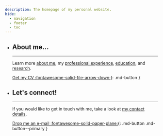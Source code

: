 ```yaml
---
description: The homepage of my personal website.
hide:
  - navigation
  - footer
  - toc
---
```


<div class="grid cards grid-homepage" markdown>

-   ## About me...

    ---

    Learn more [about me](/about/), my [professional experience](/about/professional-experience/),
    [education](/about/education/), and [research](/about/research/).
    <p style="margin-bottom: 10px;"></p>

    [Get my CV :fontawesome-solid-file-arrow-down:](assets/files/CV_TPVasconcelos.pdf){: .md-button }

-   ## Let's connect!

    ---

    If you would like to get in touch with me, take a look at [my contact details](/contacts/).
    <p style="margin-bottom: 10px;"></p>

    [Drop me an e-mail :fontawesome-solid-paper-plane:](mailto:hello@tpvasconcelos.com){: .md-button .md-button--primary }

</div>
